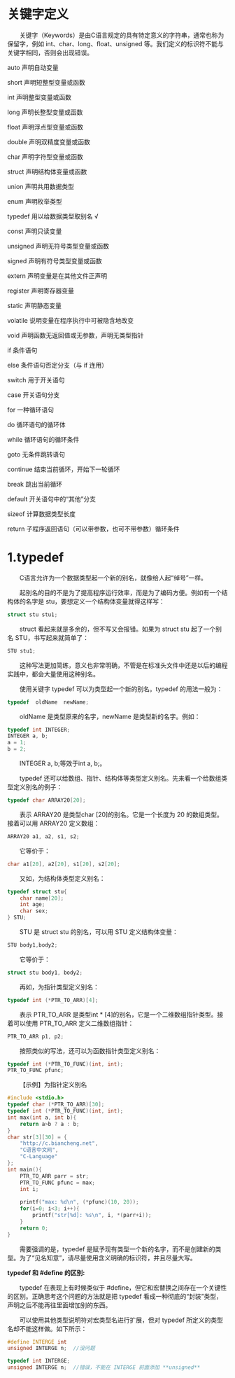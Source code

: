 # 关键字定义

&emsp;&emsp;关键字（Keywords）是由C语言规定的具有特定意义的字符串，通常也称为保留字，例如 int、char、long、float、unsigned 等。我们定义的标识符不能与关键字相同，否则会出现错误。

auto	声明自动变量

short	声明短整型变量或函数

int	声明整型变量或函数

long	声明长整型变量或函数

float	声明浮点型变量或函数

double	声明双精度变量或函数

char	声明字符型变量或函数

struct	声明结构体变量或函数

union	声明共用数据类型

enum	声明枚举类型

typedef	用以给数据类型取别名 √

const	声明只读变量

unsigned	声明无符号类型变量或函数

signed	声明有符号类型变量或函数

extern	声明变量是在其他文件正声明

register	声明寄存器变量

static	声明静态变量

volatile	说明变量在程序执行中可被隐含地改变

void	声明函数无返回值或无参数，声明无类型指针

if	条件语句

else	条件语句否定分支（与 if 连用）

switch	用于开关语句

case	开关语句分支

for	一种循环语句

do	循环语句的循环体

while	循环语句的循环条件

goto	无条件跳转语句

continue	结束当前循环，开始下一轮循环

break	跳出当前循环

default	开关语句中的“其他”分支

sizeof	计算数据类型长度

return	子程序返回语句（可以带参数，也可不带参数）循环条件

# 1.typedef
&emsp;&emsp;C语言允许为一个数据类型起一个新的别名，就像给人起“绰号”一样。

&emsp;&emsp;起别名的目的不是为了提高程序运行效率，而是为了编码方便。例如有一个结构体的名字是 stu，要想定义一个结构体变量就得这样写：
```c
struct stu stu1;
```
&emsp;&emsp;struct 看起来就是多余的，但不写又会报错。如果为 struct stu 起了一个别名 STU，书写起来就简单了：
```c
STU stu1;
```
&emsp;&emsp;这种写法更加简练，意义也非常明确，不管是在标准头文件中还是以后的编程实践中，都会大量使用这种别名。

&emsp;&emsp;使用关键字 typedef 可以为类型起一个新的别名。typedef 的用法一般为：
```c
typedef  oldName  newName;
```
&emsp;&emsp;oldName 是类型原来的名字，newName 是类型新的名字。例如：
```c
typedef int INTEGER;
INTEGER a, b;
a = 1;
b = 2;
```
&emsp;&emsp;INTEGER a, b;等效于int a, b;。

&emsp;&emsp;typedef 还可以给数组、指针、结构体等类型定义别名。先来看一个给数组类型定义别名的例子：
```c
typedef char ARRAY20[20];
```
&emsp;&emsp;表示 ARRAY20 是类型char [20]的别名。它是一个长度为 20 的数组类型。接着可以用 ARRAY20 定义数组：
```c
ARRAY20 a1, a2, s1, s2;
```
&emsp;&emsp;它等价于：
```c
char a1[20], a2[20], s1[20], s2[20];
```
&emsp;&emsp;又如，为结构体类型定义别名：
```c
typedef struct stu{
    char name[20];
    int age;
    char sex;
} STU;
```
&emsp;&emsp;STU 是 struct stu 的别名，可以用 STU 定义结构体变量：
```c
STU body1,body2;
```
&emsp;&emsp;它等价于：
```c
struct stu body1, body2;
```
&emsp;&emsp;再如，为指针类型定义别名：
```c
typedef int (*PTR_TO_ARR)[4];
```
&emsp;&emsp;表示 PTR_TO_ARR 是类型int * [4]的别名，它是一个二维数组指针类型。接着可以使用 PTR_TO_ARR 定义二维数组指针：
```c
PTR_TO_ARR p1, p2;
```
&emsp;&emsp;按照类似的写法，还可以为函数指针类型定义别名：
```c
typedef int (*PTR_TO_FUNC)(int, int);
PTR_TO_FUNC pfunc;
```
&emsp;&emsp;【示例】为指针定义别名
```c
#include <stdio.h>
typedef char (*PTR_TO_ARR)[30];
typedef int (*PTR_TO_FUNC)(int, int);
int max(int a, int b){
    return a>b ? a : b;
}
char str[3][30] = {
    "http://c.biancheng.net",
    "C语言中文网",
    "C-Language"
};
int main(){
    PTR_TO_ARR parr = str;
    PTR_TO_FUNC pfunc = max;
    int i;
   
    printf("max: %d\n", (*pfunc)(10, 20));
    for(i=0; i<3; i++){
        printf("str[%d]: %s\n", i, *(parr+i));
    }
    return 0;
}
```
&emsp;&emsp;需要强调的是，typedef 是赋予现有类型一个新的名字，而不是创建新的类型。为了“见名知意”，请尽量使用含义明确的标识符，并且尽量大写。

**typedef 和 #define 的区别:**

&emsp;&emsp;typedef 在表现上有时候类似于 #define，但它和宏替换之间存在一个关键性的区别。正确思考这个问题的方法就是把 typedef 看成一种彻底的“封装”类型，声明之后不能再往里面增加别的东西。

&emsp;&emsp;可以使用其他类型说明符对宏类型名进行扩展，但对 typedef 所定义的类型名却不能这样做。如下所示：
```c
#define INTERGE int
unsigned INTERGE n;  //没问题

typedef int INTERGE;
unsigned INTERGE n;  //错误，不能在 INTERGE 前面添加 **unsigned**
```
